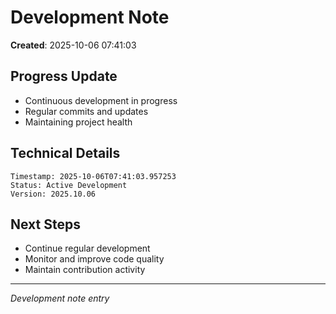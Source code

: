 # Development Note

**Created**: 2025-10-06 07:41:03

## Progress Update
- Continuous development in progress
- Regular commits and updates
- Maintaining project health

## Technical Details
```
Timestamp: 2025-10-06T07:41:03.957253
Status: Active Development
Version: 2025.10.06
```

## Next Steps
- Continue regular development
- Monitor and improve code quality
- Maintain contribution activity

---
*Development note entry*
